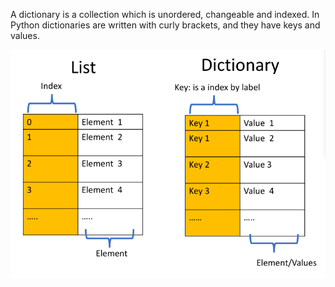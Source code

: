 A dictionary is a collection which is unordered, changeable and indexed. In Python dictionaries are written with curly brackets, and they have keys and values.


![image](https://github.com/adrianakopf/python_data_structure_dictionary/blob/master/python_dictionary.png)
